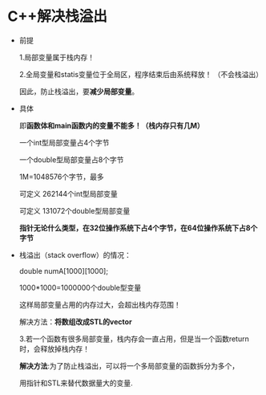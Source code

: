 # C++解决栈溢出

- 前提

  1.局部变量属于栈内存！

  2.全局变量和statis变量位于全局区，程序结束后由系统释放！
（不会栈溢出）

  因此，防止栈溢出，要**减少局部变量**。

- 具体

  即**函数体和main函数内的变量不能多！（栈内存只有几M）**

  一个int型局部变量占4个字节

  一个double型局部变量占8个字节

  1M=1048576个字节，最多

  可定义 262144个int型局部变量

  可定义 131072个double型局部变量

  **指针无论什么类型，在32位操作系统下占4个字节，在64位操作系统下占8个字节**

- 栈溢出（stack overflow）的情况：
  
  double numA[1000][1000];

  1000*1000=1000000个double型变量

  这样局部变量占用的内存过大，会超出栈内存范围！

  解决方法：**将数组改成STL的vector**

  3.若一个函数有很多局部变量，栈内存会一直占用，但是当一个函数return时，会释放掉栈内存！

  **解决方法**:为了防止栈溢出，可以将一个多局部变量的函数拆分为多个，

  用指针和STL来替代数据量大的变量.
